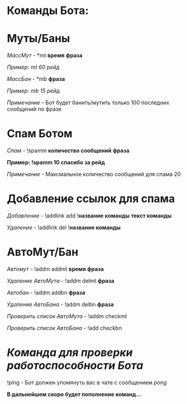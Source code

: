 # Команды Бота: 

# Муты/Баны

*МассМут* - *mt **время** **фраза**

*Пример: *mt 60 рейд**

*МассБан* - *mb **фраза**

*Пример: *mb 15 рейд**

*Примечание* - Бот будет банить/мутить только 100 последних сообщений по фразе

# Спам Ботом

*Спам* - !spamm **количество сообщений** **фраза**

**Пример: !spamm 10 спасибо за рейд**

*Примечание* - Максмальное количество сообщений для спама 20

# Добавление ссылок для спама 

*Добавление* - !addlink add !**название команды** **текст команды**

*Удаление* - !addlink del !**название команды**

# АвтоМут/Бан

*Автомут* - !addm addmt **время** **фраза**

*Удаление АвтоМута* - !addm delmt **фраза**

*Автобан* - !addm addbn **фраза**

*Удаление АвтоБана* - !addm delbn **фраза**

*Проверить список АвтоМута* - !addm checkmt

*Проверить список АвтоБана* - !add checkbn

# *Команда для проверки работоспособности Бота*

!ping - Бот должен упомянуть вас в чате с сообщением *pong*

**В дальнейшем скоро будет пополнение команд...**

